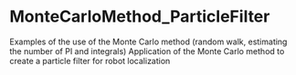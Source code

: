# MonteCarloMethod_ParticleFilter
Examples of the use of the Monte Carlo method (random walk, estimating the number of PI and integrals)
Application of the Monte Carlo method to create a particle filter for robot localization
